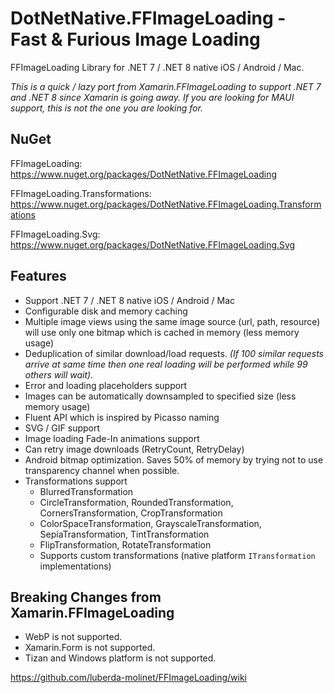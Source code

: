 # DotNetNative.FFImageLoading - Fast & Furious Image Loading 

FFImageLoading Library for .NET 7 / .NET 8 native iOS / Android / Mac.

*This is a quick / lazy port from Xamarin.FFImageLoading to support .NET 7 and .NET 8 since Xamarin is going away. If you are looking for MAUI support, this is not the one you are looking for.*

## NuGet
FFImageLoading: https://www.nuget.org/packages/DotNetNative.FFImageLoading

FFImageLoading.Transformations: https://www.nuget.org/packages/DotNetNative.FFImageLoading.Transformations

FFImageLoading.Svg: https://www.nuget.org/packages/DotNetNative.FFImageLoading.Svg

## Features
- Support .NET 7 / .NET 8 native iOS / Android / Mac
- Configurable disk and memory caching
- Multiple image views using the same image source (url, path, resource) will use only one bitmap which is cached in memory (less memory usage)
- Deduplication of similar download/load requests. *(If 100 similar requests arrive at same time then one real loading will be performed while 99 others will wait).*
- Error and loading placeholders support
- Images can be automatically downsampled to specified size (less memory usage)
- Fluent API which is inspired by Picasso naming
- SVG / GIF support
- Image loading Fade-In animations support
- Can retry image downloads (RetryCount, RetryDelay)
- Android bitmap optimization. Saves 50% of memory by trying not to use transparency channel when possible.
- Transformations support
  - BlurredTransformation
  - CircleTransformation, RoundedTransformation, CornersTransformation, CropTransformation
  - ColorSpaceTransformation, GrayscaleTransformation, SepiaTransformation, TintTransformation
  - FlipTransformation, RotateTransformation
  - Supports custom transformations (native platform `ITransformation` implementations)

## Breaking Changes from Xamarin.FFImageLoading
- WebP is not supported.
- Xamarin.Form is not supported.
- Tizan and Windows platform is not supported.

https://github.com/luberda-molinet/FFImageLoading/wiki



